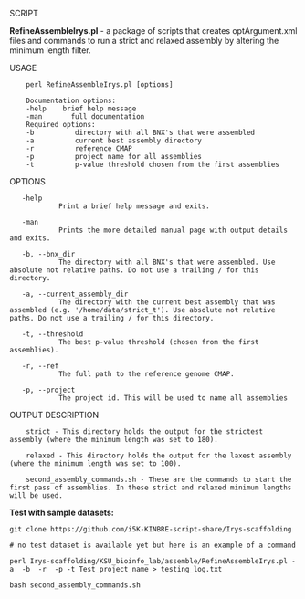SCRIPT

**RefineAssembleIrys.pl** - a package of scripts that creates optArgument.xml files and commands to run a strict and relaxed assembly by altering the minimum length filter.

USAGE

        perl RefineAssembleIrys.pl [options]

        Documentation options:
        -help    brief help message
        -man       full documentation
        Required options:
        -b          directory with all BNX's that were assembled
        -a          current best assembly directory
        -r          reference CMAP
        -p          project name for all assemblies
        -t          p-value threshold chosen from the first assemblies

OPTIONS

       -help
                Print a brief help message and exits.

       -man
                Prints the more detailed manual page with output details and exits.

       -b, --bnx_dir
                The directory with all BNX's that were assembled. Use absolute not relative paths. Do not use a trailing / for this directory.

       -a, --current_assembly_dir
                The directory with the current best assembly that was assembled (e.g. '/home/data/strict_t'). Use absolute not relative paths. Do not use a trailing / for this directory.

       -t, --threshold
                The best p-value threshold (chosen from the first assemblies).

       -r, --ref
                The full path to the reference genome CMAP.

       -p, --project
                The project id. This will be used to name all assemblies

OUTPUT DESCRIPTION

        strict - This directory holds the output for the strictest assembly (where the minimum length was set to 180).

        relaxed - This directory holds the output for the laxest assembly (where the minimum length was set to 100).

        second_assembly_commands.sh - These are the commands to start the first pass of assemblies. In these strict and relaxed minimum lengths will be used.

**Test with sample datasets:**

```
git clone https://github.com/i5K-KINBRE-script-share/Irys-scaffolding

# no test dataset is available yet but here is an example of a command

perl Irys-scaffolding/KSU_bioinfo_lab/assemble/RefineAssembleIrys.pl -a  -b  -r  -p -t Test_project_name > testing_log.txt

bash second_assembly_commands.sh
```
